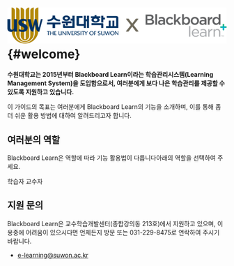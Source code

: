 # ![](/assets/logo.png) {#welcome}

**수원대학교는 2015년부터 Blackboard Learn이라는 학습관리시스템\(Learning Management System\)을 도입함으로서, 여러분에게 보다 나은 학습관리를 제공할 수 있도록 지원하고 있습니다.**

이 가이드의 목표는 여러분에게 Blackboard Learn의 기능을 소개하며, 이를 통해 좀 더 쉬운 활용 방법에 대하여 알려드리고자 합니다.

 

## 여러분의 역할

Blackboard Learn은 역할에 따라 기능 활용법이 다릅니다아래의 역할을 선택하여 주세요.



학습자  교수자



## 지원 문의

Blackboard Learn은 교수학습개발센터\(종합강의동 213호\)에서 지원하고 있으며, 이용중에 어려움이 있으시다면 언제든지 방문 또는 031-229-8475로 연락하여 주시기 바랍니다.

* e-learning@suwon.ac.kr





